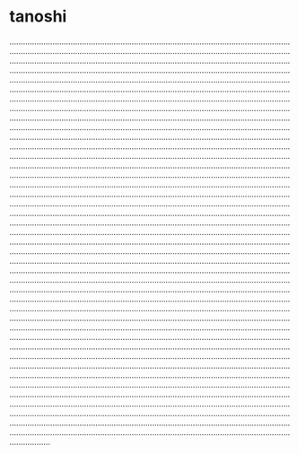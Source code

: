 # tanoshi
..........................................................................................................................................................................................................................................................................................................................................................................................................................................................................................................................................................................................................................................................................................................................................................................................................................................................................................................................................................................................................................................................................................................................................................................................................................................................................................................................................................................................................................................................................................................................................................................................................................................................................................................................................................................................................................................................................................................................................................................................................................................................................................................................................................................................................................................................................................................................................................................................................................................................................................................................................................................................................................................................................................................................................................................................................................................................................................................................................................................................................................................................................................................................................................................................................................................................................................................................................................................................................................................................................................................................................................................................................................................................................................................................................................................................................................................................................................................................................................................................................................................................................................................................................................................................................................................................................................................................................................................................................................................................................................................................................................................................................................................................................................................................................................................................................................................................................................................................................................................................................................................................................................................................................................................................................................................................................................................................................................................................................................................